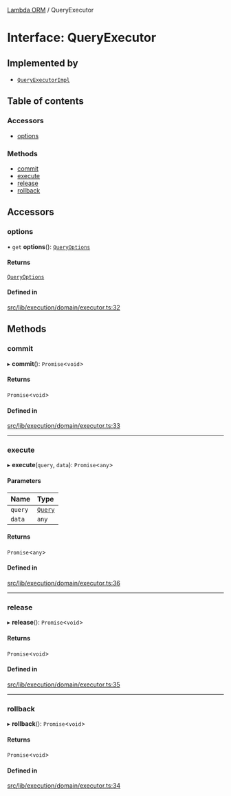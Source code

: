 [Lambda ORM](../README.md) / QueryExecutor

# Interface: QueryExecutor

## Implemented by

- [`QueryExecutorImpl`](../classes/QueryExecutorImpl.md)

## Table of contents

### Accessors

- [options](QueryExecutor.md#options)

### Methods

- [commit](QueryExecutor.md#commit)
- [execute](QueryExecutor.md#execute)
- [release](QueryExecutor.md#release)
- [rollback](QueryExecutor.md#rollback)

## Accessors

### options

• `get` **options**(): [`QueryOptions`](QueryOptions.md)

#### Returns

[`QueryOptions`](QueryOptions.md)

#### Defined in

[src/lib/execution/domain/executor.ts:32](https://github.com/FlavioLionelRita/lambdaorm/blob/27a00d30/src/lib/execution/domain/executor.ts#L32)

## Methods

### commit

▸ **commit**(): `Promise`\<`void`\>

#### Returns

`Promise`\<`void`\>

#### Defined in

[src/lib/execution/domain/executor.ts:33](https://github.com/FlavioLionelRita/lambdaorm/blob/27a00d30/src/lib/execution/domain/executor.ts#L33)

___

### execute

▸ **execute**(`query`, `data`): `Promise`\<`any`\>

#### Parameters

| Name | Type |
| :------ | :------ |
| `query` | [`Query`](../classes/Query.md) |
| `data` | `any` |

#### Returns

`Promise`\<`any`\>

#### Defined in

[src/lib/execution/domain/executor.ts:36](https://github.com/FlavioLionelRita/lambdaorm/blob/27a00d30/src/lib/execution/domain/executor.ts#L36)

___

### release

▸ **release**(): `Promise`\<`void`\>

#### Returns

`Promise`\<`void`\>

#### Defined in

[src/lib/execution/domain/executor.ts:35](https://github.com/FlavioLionelRita/lambdaorm/blob/27a00d30/src/lib/execution/domain/executor.ts#L35)

___

### rollback

▸ **rollback**(): `Promise`\<`void`\>

#### Returns

`Promise`\<`void`\>

#### Defined in

[src/lib/execution/domain/executor.ts:34](https://github.com/FlavioLionelRita/lambdaorm/blob/27a00d30/src/lib/execution/domain/executor.ts#L34)
